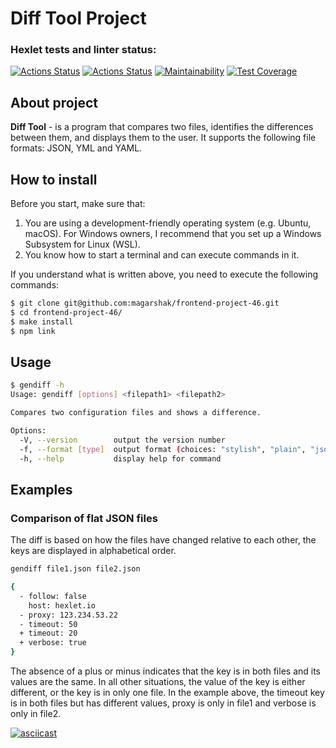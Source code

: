 # Diff Tool Project

### Hexlet tests and linter status:
[![Actions Status](https://github.com/magarshak/frontend-project-46/actions/workflows/hexlet-check.yml/badge.svg)](https://github.com/magarshak/frontend-project-46/actions) [![Actions Status](https://github.com/magarshak/frontend-project-46/actions/workflows/node-check.yml/badge.svg)](https://github.com/magarshak/frontend-project-46/actions) [![Maintainability](https://api.codeclimate.com/v1/badges/373d6517bfaea955cdcf/maintainability)](https://codeclimate.com/github/magarshak/frontend-project-46/maintainability) [![Test Coverage](https://api.codeclimate.com/v1/badges/373d6517bfaea955cdcf/test_coverage)](https://codeclimate.com/github/magarshak/frontend-project-46/test_coverage)


## About project
__Diff Tool__ - is a program that compares two files, identifies the differences between them, and displays them to the user. It supports the following file formats: JSON, YML and YAML.

## How to install
Before you start, make sure that:
1. You are using a development-friendly operating system (e.g. Ubuntu, macOS). For Windows owners, I recommend that you set up a Windows Subsystem for Linux (WSL).
2. You know how to start a terminal and can execute commands in it.

If you understand what is written above, you need to execute the following commands:
```sh
$ git clone git@github.com:magarshak/frontend-project-46.git
$ cd frontend-project-46/
$ make install
$ npm link
```
## Usage
```sh
$ gendiff -h
Usage: gendiff [options] <filepath1> <filepath2>

Compares two configuration files and shows a difference.

Options:
  -V, --version        output the version number
  -f, --format [type]  output format (choices: "stylish", "plain", "json")
  -h, --help           display help for command
```
## Examples
### Comparison of flat JSON files
The diff is based on how the files have changed relative to each other, the keys are displayed in alphabetical order.
```sh
gendiff file1.json file2.json

{
  - follow: false
    host: hexlet.io
  - proxy: 123.234.53.22
  - timeout: 50
  + timeout: 20
  + verbose: true
}
```
The absence of a plus or minus indicates that the key is in both files and its values are the same. In all other situations, the value of the key is either different, or the key is in only one file. In the example above, the timeout key is in both files but has different values, proxy is only in file1 and verbose is only in file2.

[![asciicast](https://asciinema.org/a/kQakEQUm4Q1zABSfZNhs7XwrQ.svg)](https://asciinema.org/a/kQakEQUm4Q1zABSfZNhs7XwrQ)